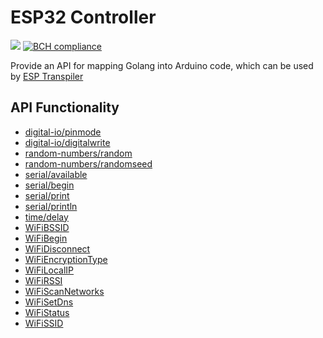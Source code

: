 # ESP32 Controller

[![](https://goreportcard.com/badge/github.com/andygeiss/esp32-controller)](https://goreportcard.com/report/github.com/andygeiss/esp32-controller)
[![BCH compliance](https://bettercodehub.com/edge/badge/andygeiss/esp32-controller?branch=master)](https://bettercodehub.com/)

Provide an API for mapping Golang into Arduino code, which can be used by [ESP Transpiler](https://github.com/andygeiss/esp32-transpiler)

## API Functionality

* [digital-io/pinmode](https://www.arduino.cc/reference/en/language/functions/digital-io/pinmode/)
* [digital-io/digitalwrite](https://www.arduino.cc/reference/en/language/functions/digital-io/digitalwrite/)
* [random-numbers/random](https://www.arduino.cc/reference/en/language/functions/random-numbers/random/)
* [random-numbers/randomseed](https://www.arduino.cc/reference/en/language/functions/random-numbers/randomseed/)
* [serial/available](https://www.arduino.cc/reference/en/language/functions/communication/serial/available/)
* [serial/begin](https://www.arduino.cc/reference/en/language/functions/communication/serial/begin/)
* [serial/print](https://www.arduino.cc/reference/en/language/functions/communication/serial/print/)
* [serial/println](https://www.arduino.cc/reference/en/language/functions/communication/serial/println/)
* [time/delay](https://www.arduino.cc/reference/en/language/functions/time/delay/)
* [WiFiBSSID](https://www.arduino.cc/en/Reference/WiFiBSSID)
* [WiFiBegin](https://www.arduino.cc/en/Reference/WiFiBegin)
* [WiFiDisconnect](https://www.arduino.cc/en/Reference/WiFiDisconnect)
* [WiFiEncryptionType](https://www.arduino.cc/en/Reference/WiFiEncryptionType)
* [WiFiLocalIP](https://www.arduino.cc/en/Reference/WiFiLocalIP)
* [WiFiRSSI](https://www.arduino.cc/en/Reference/WiFiRSSI)
* [WiFiScanNetworks](https://www.arduino.cc/en/Reference/WiFiScanNetworks)
* [WiFiSetDns](https://www.arduino.cc/en/Reference/WiFiSetDns)
* [WiFiStatus](https://www.arduino.cc/en/Reference/WiFiStatus)
* [WiFiSSID](https://www.arduino.cc/en/Reference/WiFiSSID)
